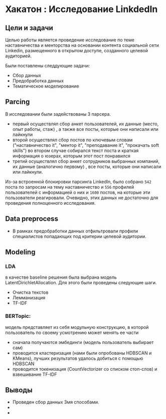 # Хакатон : Исследование LinkdedIn

## Цели и задачи
Целью работы является проведение исследование по теме наставничества и менторства на основании контента социальной сети Linkedin, размещенного в открытом доступе, созданного целевой аудиторией.

Были поставлены следдующие задачи:
* Сбор данных 
* Предобработка данных 
* Тематическое моделирование

## Parcing 
В исследовании были задействованы 3 парсера.
- первый осуществлял сбор анкет пользователей, их данные (место, опыт работы, стаж) , а также все посты, которые они написали или лайкнули
- второй осуществлял сбор постов по ключевым словам ("наставничество it", "ментор it", "преподавание it", "прокачать soft skills")
во втором случае собирался текст поста и краткая информация о юзерах, которым этот пост понравился
- третий осуществлял сбор анкет сотрудников выбранных компаний, их данные (аналогично первому) , все посты, которые они написали или лайкнули.

Из-за встроенной блокировки парсинга LinkedIn, было собрано `542` поста по запросам на тему наставничество и `556` профилей пользователей с информацией о них и `1600` постов, на которые эти пользователи реагировали. Очевидно, этих данных не достаточно для проведения полноценного исследования. 

## Data preprocess
* В рамках предобработки данных отфильтровали профили специалистов попадающих под критерии целевой аудитории.

## Modeling
### LDA
в качестве baseline решения была выбрана модель LatentDirichletAllocation. Для этого были проведены следующие шаги.
- Очистка текстов
- Лемманизация 
- TF-IDF

### BERTopic:
модель представляет из себя модульную конструкцию, в которой пользователь по своему усмотрению может менять ее части
- сначала получаются эмбединги (модель пользователь выбирает сам)
- проводится кластеризация (нами были опробованы HDBSCAN и KMeans), лучших результатов удалось добиться с помощью HDBSCAN
- проводится токенизация (CountVectorizer со списком стоп-слов) и взвешивание TF-IDF

## Выводы
- Проведен сбор данных 3мя способами.
- 
- 
